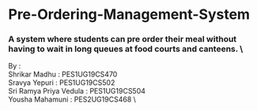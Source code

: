 # Pre-Ordering-Management-System
### A system where students can pre order their meal without having to wait in long queues at food courts and canteens. \


By : \
Shrikar Madhu : PES1UG19CS470 \
Sravya Yepuri : PES1UG19CS502 \
Sri Ramya Priya Vedula : PES1UG19CS504 \
Yousha Mahamuni : PES2UG19CS468 \
